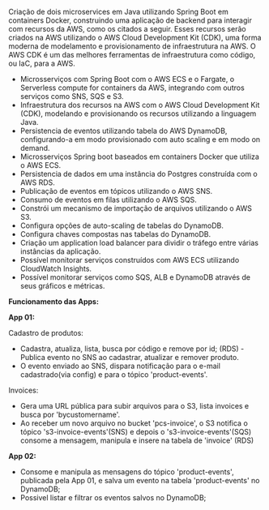 
Criação de dois microservices em Java utilizando Spring Boot em containers Docker, construindo uma aplicação de backend para interagir com recursos da AWS, como os citados a seguir. Esses recursos serão criados na AWS utilizando o AWS Cloud Development Kit (CDK), uma forma moderna de modelamento e provisionamento de infraestrutura na AWS. O AWS CDK é um das melhores ferramentas de infraestrutura como código, ou IaC, para a AWS.

- Microsserviços com Spring Boot com o AWS ECS e o Fargate, o Serverless compute for containers da AWS, integrando com outros serviços como SNS, SQS e S3.
- Infraestrutura dos recursos na AWS com o AWS Cloud Development Kit (CDK), modelando e provisionando os recursos utilizando a linguagem Java.
- Persistencia de eventos utilizando tabela do AWS DynamoDB, configurando-a em modo provisionado com auto scaling e em modo on demand.
- Microsserviços Spring boot baseados em containers Docker que utiliza o AWS ECS.
- Persistencia de dados em uma instância do Postgres construída com o AWS RDS.
- Publicação de eventos em tópicos utilizando o AWS SNS.
- Consumo de eventos em filas utilizando o AWS SQS.
- Constrói um mecanismo de importação de arquivos utilizando o AWS S3.
- Configura opções de auto-scaling de tabelas do DynamoDB.
- Configura chaves compostas nas tabelas do DynamoDB.
- Criação um application load balancer para dividir o tráfego entre várias instâncias da aplicação.
- Possível monitorar serviços construídos com AWS ECS utilizando CloudWatch Insights.
- Possível monitorar serviços como SQS, ALB e DynamoDB através de seus gráficos e métricas.

**Funcionamento das Apps:**

**App 01:** 

Cadastro de produtos: 
- Cadastra, atualiza, lista, busca por código e remove por id; (RDS) - Publica evento no SNS ao cadastrar, atualizar e remover produto.
- O evento enviado ao SNS, dispara notificação para o e-mail cadastrado(via config) e para o tópico 'product-events'.

Invoices:
- Gera uma URL pública para subir arquivos para o S3, lista invoices e busca por 'bycustomername'.
- Ao receber um novo arquivo no bucket 'pcs-invoice', o S3 notifica o tópico 's3-invoice-events'(SNS) e depois o 's3-invoice-events'(SQS) consome a mensagem, manipula e insere na tabela de 'invoice' (RDS)

**App 02:** 
- Consome e manipula as mensagens do tópico 'product-events', publicada pela App 01, e salva um evento na tabela 'product-events' no DynamoDB;
- Possivel listar e filtrar os eventos salvos no DynamoDB;
